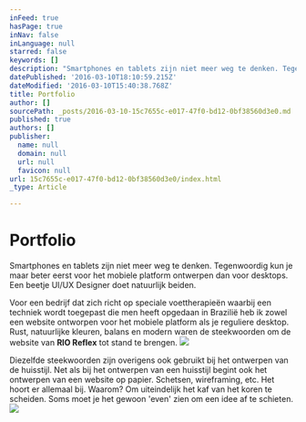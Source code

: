 ```yaml
---
inFeed: true
hasPage: true
inNav: false
inLanguage: null
starred: false
keywords: []
description: "Smartphones en tablets zijn niet meer weg te denken. Tegenwoordig kun je maar beter eerst voor het mobiele platform ontwerpen dan voor desktops. Een beetje UI/UX Designer doet natuurlijk beiden.\_"
datePublished: '2016-03-10T18:10:59.215Z'
dateModified: '2016-03-10T15:40:38.768Z'
title: Portfolio
author: []
sourcePath: _posts/2016-03-10-15c7655c-e017-47f0-bd12-0bf38560d3e0.md
published: true
authors: []
publisher:
  name: null
  domain: null
  url: null
  favicon: null
url: 15c7655c-e017-47f0-bd12-0bf38560d3e0/index.html
_type: Article

---
```

# Portfolio

Smartphones en tablets zijn niet meer weg te denken. Tegenwoordig kun je maar beter eerst voor het mobiele platform ontwerpen dan voor desktops. Een beetje UI/UX Designer doet natuurlijk beiden. 

Voor een bedrijf dat zich richt op speciale voettherapieën waarbij een techniek wordt toegepast die men heeft opgedaan in Brazilië heb ik zowel een website ontworpen voor het mobiele platform als je reguliere desktop. Rust, natuurlijke kleuren, balans en modern waren de steekwoorden om de website van **RIO Reflex** tot stand te brengen.
![](https://the-grid-user-content.s3-us-west-2.amazonaws.com/c218794f-6eaf-4985-bfdf-63b236ccc4af.jpg)

Diezelfde steekwoorden zijn overigens ook gebruikt bij het ontwerpen van de huisstijl. Net als bij het ontwerpen van een huisstijl begint ook het ontwerpen van een website op papier. Schetsen, wireframing, etc. Het hoort er allemaal bij. Waarom? Om uiteindelijk het kaf van het koren te scheiden. Soms moet je het gewoon 'even' zien om een idee af te schieten.
![](https://the-grid-user-content.s3-us-west-2.amazonaws.com/0028b04a-6dbb-4cac-bf55-6f07c6954a41.jpg)